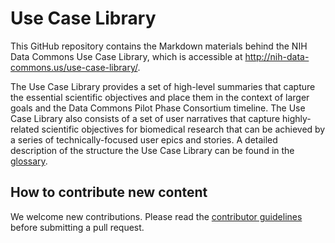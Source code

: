 # Use Case Library

This GitHub repository contains the Markdown materials behind the NIH Data Commons Use Case Library, which is accessible at <http://nih-data-commons.us/use-case-library/>.

The Use Case Library provides a set of high-level summaries that capture the essential scientific objectives and place them in the context of larger goals and the Data Commons Pilot Phase Consortium timeline. The Use Case Library also consists of a set of user narratives that capture highly-related scientific objectives for biomedical research that can be achieved by a series of technically-focused user epics and stories. A detailed description of the structure the Use Case Library can be found in the [glossary](./templates/glossary.md).

## How to contribute new content

We welcome new contributions. 
Please read the [contributor guidelines](./templates/CONTRIBUTING.md) before submitting a pull request. 